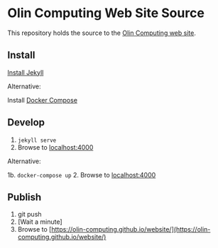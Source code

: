 # Olin Computing Web Site Source

This repository holds the source to the [Olin Computing web site](https://olin-computing.github.io/website/).

## Install

[Install Jekyll](https://jekyllrb.com/docs/installation/)

Alternative:

Install [Docker Compose](https://docs.docker.com/compose/install/)

## Develop

1. `jekyll serve`
2. Browse to [localhost:4000](http://localhost:4000)

Alternative:

1b. `docker-compose up`
2. Browse to [localhost:4000](http://localhost:4000)

## Publish

1. git push
2. [Wait a minute]
2. Browse to [https://olin-computing.github.io/website/](https://olin-computing.github.io/website/)
